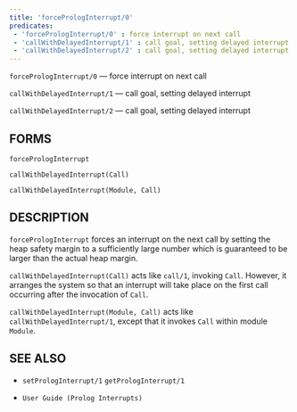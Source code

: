 ```yaml
---
title: 'forcePrologInterrupt/0'
predicates:
 - 'forcePrologInterrupt/0' : force interrupt on next call
 - 'callWithDelayedInterrupt/1' : call goal, setting delayed interrupt
 - 'callWithDelayedInterrupt/2' : call goal, setting delayed interrupt
---
```

`forcePrologInterrupt/0` — force interrupt on next call

`callWithDelayedInterrupt/1` — call goal, setting delayed interrupt

`callWithDelayedInterrupt/2` — call goal, setting delayed interrupt

## FORMS
```
forcePrologInterrupt

callWithDelayedInterrupt(Call)

callWithDelayedInterrupt(Module, Call)
```
## DESCRIPTION

`forcePrologInterrupt` forces an interrupt on the next call by setting the heap safety margin to a sufficiently large number which is guaranteed to be larger than the actual heap margin.

`callWithDelayedInterrupt(Call)` acts like `call/1`, invoking `Call`. However, it arranges the system so that an interrupt will take place on the first call occurring after the invocation of `Call`.

`callWithDelayedInterrupt(Module, Call)` acts like `callWithDelayedInterrupt/1`, except that it invokes `Call` within module `Module`.


## SEE ALSO

- `setPrologInterrupt/1`
`getPrologInterrupt/1`

- `User Guide (Prolog Interrupts)`
